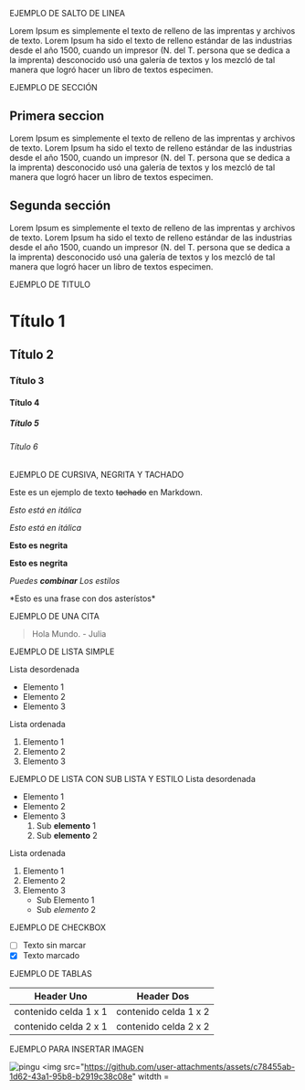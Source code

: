 EJEMPLO DE SALTO DE LINEA

Lorem Ipsum es simplemente el texto de relleno de las imprentas y archivos de texto. Lorem Ipsum ha sido el texto de relleno estándar de las industrias desde el año 1500, cuando un impresor (N. del T. persona que se dedica a la imprenta) desconocido usó una galería de textos y los mezcló de tal 
manera que logró hacer un libro de textos especimen.

EJEMPLO DE SECCIÓN


## Primera seccion 
Lorem Ipsum es simplemente el texto de relleno de las imprentas y archivos de texto. Lorem Ipsum ha sido el texto de relleno estándar de las industrias desde el año 1500, cuando un impresor (N. del T. persona que se dedica a la imprenta) desconocido usó una galería de textos y los mezcló de tal manera que logró hacer un libro de textos especimen.

## Segunda sección 
Lorem Ipsum es simplemente el texto de relleno de las imprentas y archivos de texto. Lorem Ipsum ha sido el texto de relleno estándar de las industrias desde el año 1500, cuando un impresor (N. del T. persona que se dedica a la imprenta) desconocido usó una galería de textos y los mezcló de tal manera que logró hacer un libro de textos especimen.

EJEMPLO DE TITULO
# Título 1
## Título 2
### Título 3
#### Título 4
##### Título 5
###### Título 6

EJEMPLO DE CURSIVA, NEGRITA Y TACHADO

Este es un ejemplo de texto ~~tachado~~ en Markdown.

_Esto está en itálica_

*Esto está en itálica*

__Esto es negrita__

**Esto es negrita**

*Puedes **combinar** Los estilos*

\*Esto es una frase con dos asterístos*

EJEMPLO DE UNA CITA 

> Hola Mundo. - Julia


EJEMPLO DE LISTA SIMPLE
  
Lista desordenada
  * Elemento 1
  * Elemento 2
  * Elemento 3

Lista ordenada
  1. Elemento 1
  2. Elemento 2
  3. Elemento 3

EJEMPLO DE LISTA CON SUB LISTA Y ESTILO
Lista desordenada
  * Elemento 1
  * Elemento 2
  * Elemento 3
      1. Sub **elemento** 1
      2. Sub **elemento** 2

  Lista ordenada

  1. Elemento 1
  2. Elemento 2
  3. Elemento 3
       * Sub Elemento 1
       * Sub _elemento_ 2

EJEMPLO DE CHECKBOX

- [ ] Texto sin marcar
- [x] Texto marcado

 EJEMPLO DE TABLAS

 | Header Uno | Header Dos | 
 | ---------- | ---------- |
 | contenido celda 1 x 1 | contenido celda 1 x 2 |
| contenido celda 2 x 1 | contenido celda 2 x 2 |


EJEMPLO PARA INSERTAR IMAGEN


![pingu](https://github.com/user-attachments/assets/c78455ab-1d62-43a1-95b8-b2919c38c08e)
<img src="https://github.com/user-attachments/assets/c78455ab-1d62-43a1-95b8-b2919c38c08e" witdth = 

